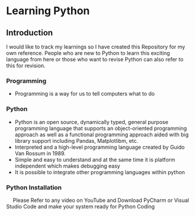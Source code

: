 <h1>Learning Python</h1>
<h2>Introduction</h2>
I would like to track my learnings so I have created this Repository for my own reference. People who are new to Python to learn this exciting language from here or those who want to revise Python can also refer to this for revision.
<h3>Programming</h3>
<ul>
  <li>Programming is a way for us to tell computers what to do</li></ul>
<h3>Python</h3>
<ul>
  <li>Python is an open source, dynamically typed, general purpose programming language that supports an object-oriented programming approach as well as a functional programming approach aided with big library support including Pandas, Matplotlibm, etc.</li>
  <li>Interpreted and a high-level programming language created by Guido Van Rossum in 1989.</li>
  <li>Simple and easy to understand and at the same time it is platform independent which makes debugging easy</li>
  <li>It is possible to integrate other programming languages within python</li>
</ul>
<h3>Python Installation</h3>
&emsp; Please Refer to any video on YouTube and Download PyCharm or Visual Studio Code and make your system ready for Python Coding

